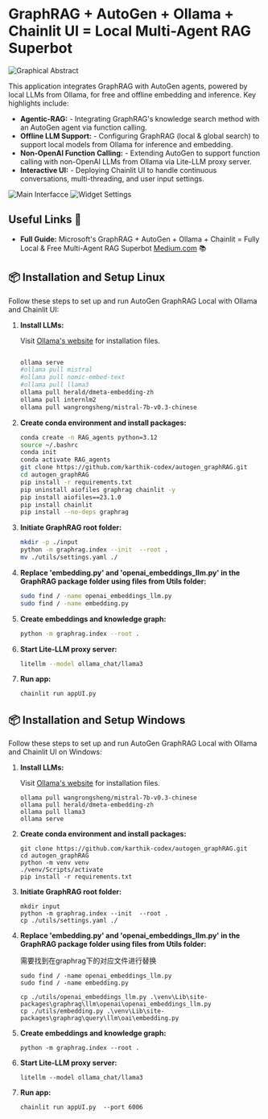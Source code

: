 # GraphRAG + AutoGen + Ollama + Chainlit UI = Local Multi-Agent RAG Superbot  

![Graphical Abstract](https://github.com/karthik-codex/autogen_graphRAG/blob/main/images/1721017707759.jpg?raw=true)

This application integrates GraphRAG with AutoGen agents, powered by local LLMs from Ollama, for free and offline embedding and inference. Key highlights include:
 - **Agentic-RAG:** - Integrating GraphRAG's knowledge search method with an AutoGen agent via function calling.
 - **Offline LLM Support:** - Configuring GraphRAG (local & global search) to support local models from Ollama for inference
 and embedding.
 - **Non-OpenAI Function Calling:** - Extending AutoGen to support function calling with non-OpenAI LLMs from Ollama via Lite-LLM proxy
server.
 - **Interactive UI:** - Deploying Chainlit UI to handle continuous conversations, multi-threading, and user input settings.

![Main Interfacce](https://github.com/karthik-codex/autogen_graphRAG/blob/main/images/UI1.webp?raw=true)
![Widget Settings](https://github.com/karthik-codex/autogen_graphRAG/blob/main/images/U2.webp?raw=true)

## Useful Links 🔗

- **Full Guide:** Microsoft's GraphRAG + AutoGen + Ollama + Chainlit = Fully Local & Free Multi-Agent RAG Superbot [Medium.com](https://medium.com/@karthik.codex/microsofts-graphrag-autogen-ollama-chainlit-fully-local-free-multi-agent-rag-superbot-61ad3759f06f) 📚

## 📦 Installation and Setup Linux

Follow these steps to set up and run AutoGen GraphRAG Local with Ollama and Chainlit UI:

1. **Install LLMs:**

    Visit [Ollama's website](https://ollama.com/) for installation files.

    ```bash
    
    ollama serve
    #ollama pull mistral
    #ollama pull nomic-embed-text
    #ollama pull llama3
    ollama pull herald/dmeta-embedding-zh
    ollama pull internlm2
    ollama pull wangrongsheng/mistral-7b-v0.3-chinese
    ```

2. **Create conda environment and install packages:**
    ```bash
   conda create -n RAG_agents python=3.12
   source ~/.bashrc 
   conda init
   conda activate RAG_agents
   git clone https://github.com/karthik-codex/autogen_graphRAG.git
   cd autogen_graphRAG
   pip install -r requirements.txt
   pip uninstall aiofiles graphrag chainlit -y
   pip install aiofiles==23.1.0
   pip install chainlit
   pip install --no-deps graphrag
    ```    
3. **Initiate GraphRAG root folder:**
    ```bash
    mkdir -p ./input
    python -m graphrag.index --init  --root .
    mv ./utils/settings.yaml ./
    ```      
4. **Replace 'embedding.py' and 'openai_embeddings_llm.py' in the GraphRAG package folder using files from Utils folder:**
    ```bash
    sudo find / -name openai_embeddings_llm.py
    sudo find / -name embedding.py
    ```      
5. **Create embeddings and knowledge graph:**
    ```bash
    python -m graphrag.index --root .
    ```         
6. **Start Lite-LLM proxy server:**
    ```bash
    litellm --model ollama_chat/llama3
    ```    
7. **Run app:**
    ```bash
    chainlit run appUI.py
    ```                

## 📦 Installation and Setup Windows

Follow these steps to set up and run AutoGen GraphRAG Local with Ollama and Chainlit UI on Windows:

1. **Install LLMs:**

    Visit [Ollama's website](https://ollama.com/) for installation files.

    ```pwsh
    ollama pull wangrongsheng/mistral-7b-v0.3-chinese
    ollama pull herald/dmeta-embedding-zh
    ollama pull llama3
    ollama serve
    ```

2. **Create conda environment and install packages:**
    ```pwsh
    git clone https://github.com/karthik-codex/autogen_graphRAG.git
    cd autogen_graphRAG
    python -m venv venv
    ./venv/Scripts/activate
    pip install -r requirements.txt
    ```    
3. **Initiate GraphRAG root folder:**
    ```pwsh
    mkdir input
    python -m graphrag.index --init  --root .
    cp ./utils/settings.yaml ./
    ```      
4. **Replace 'embedding.py' and 'openai_embeddings_llm.py' in the GraphRAG package folder using files from Utils folder:**

    需要找到在graphrag下的对应文件进行替换
    ```pwsh
    sudo find / -name openai_embeddings_llm.py
    sudo find / -name embedding.py
    ```   


    ```pwsh
    cp ./utils/openai_embeddings_llm.py .\venv\Lib\site-packages\graphrag\llm\openai\openai_embeddings_llm.py
    cp ./utils/embedding.py .\venv\Lib\site-packages\graphrag\query\llm\oai\embedding.py 
    ```      
5. **Create embeddings and knowledge graph:**
    ```pwsh
    python -m graphrag.index --root .
    ```         
6. **Start Lite-LLM proxy server:**
    ```pwsh
    litellm --model ollama_chat/llama3
    ```    
7. **Run app:**
    ```pwsh
    chainlit run appUI.py  --port 6006
    ```                
